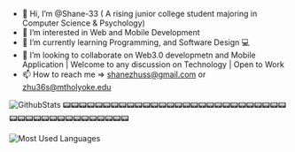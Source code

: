 - 👋 Hi, I’m @Shane-33 ( A rising junior college student majoring in Computer Science & Psychology) 
- 👀 I’m interested in Web and Mobile Development
- 🌱 I’m currently learning Programming, and Software Design  💻
- 💞️ I’m looking to collaborate on Web3.0 developmetn and Mobile Application | Welcome to any discussion on Technology | Open to Work
- 📫 How to reach me => shanezhuss@gmail.com or zhu36s@mtholyoke.edu

<!---
Shane-33/Shane-33 is a ✨ special ✨ repository because its `README.md` (this file) appears on your GitHub profile.
You can click the Preview link to take a look at your changes.
--->


![GithubStats](https://github-readme-stats.vercel.app/api?username=Shane-33&show_icons=true&theme=dark&count_private=true)
📟📟📟📟📟📟📟📟📟📟📟📟📟📟📟📟📟📟📟📟📟📟📟📟📟📟📟📟📟📟📟📟📟📟📟📟📟📟📟📟📟📟📟

![Most Used Languages](https://github-readme-stats.vercel.app/api/top-langs/?username=Shane-33&theme=dark&layout=compact)

